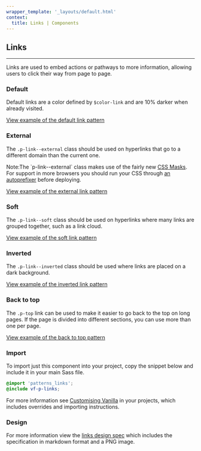 ```yaml
---
wrapper_template: '_layouts/default.html'
context:
  title: Links | Components
---
```


## Links

<hr>

Links are used to embed actions or pathways to more information, allowing users to click their way from page to page.

### Default

Default links are a color defined by `$color-link` and are 10% darker when already visited.

<a href="/docs/examples/base/links/" class="js-example">
View example of the default link pattern
</a>

### External

The `.p-link--external` class should be used on hyperlinks that go to a different domain than the current one.

<div class="p-notification--information">
  <p class="p-notification__response">
    <span class="p-notification__status">Note:</span>The `p-link--external` class makes use of the fairly
    new <a href="http://www.caniuse.com/#search=mask">CSS Masks</a>. For support in more browsers you should run your
    CSS through <a href="https://www.npmjs.com/package/autoprefixer">an autoprefixer</a> before deploying.
  </p>
</div>

<a href="/docs/examples/patterns/links/links-external/" class="js-example">
View example of the external link pattern
</a>

### Soft

The `.p-link--soft` class should be used on hyperlinks where many links are grouped together, such as a link cloud.

<a href="/docs/examples/patterns/links/links-soft/" class="js-example">
View example of the soft link pattern
</a>

### Inverted

The `.p-link--inverted` class should be used where links are placed on a dark background.

<a href="/docs/examples/patterns/links/links-inverted/" class="js-example">
View example of the inverted link pattern
</a>

### Back to top

The `.p-top` link can be used to make it easier to go back to the top on long pages. If the page is divided into different sections, you can use more than one per page.

<a href="/docs/examples/patterns/links/links-back-to-top/" class="js-example">
View example of the back to top pattern
</a>

### Import

To import just this component into your project, copy the snippet below and include it in your main Sass file.

```scss
@import 'patterns_links';
@include vf-p-links;
```

For more information see [Customising Vanilla](/docs/customising-vanilla/) in your projects, which includes overrides and importing instructions.

### Design

For more information view the [links design spec](https://github.com/ubuntudesign/vanilla-design/tree/master/Links) which includes the specification in markdown format and a PNG image.
